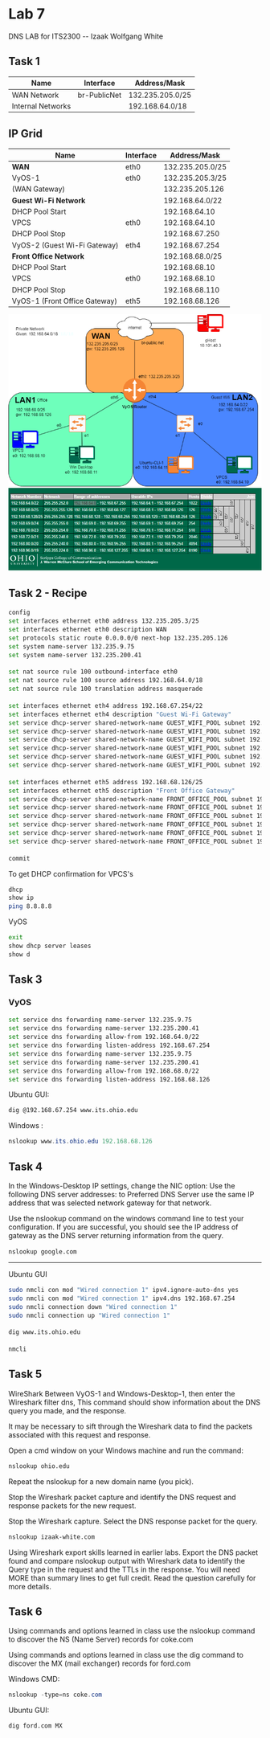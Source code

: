 # Lab 7  

DNS LAB for ITS2300 -- Izaak Wolfgang White

## Task 1

 Name           | Interface        | Address/Mask     |
---------------|-----------------|------------------|
 WAN Network | br-PublicNet | 132.235.205.0/25 |
 Internal Networks | | 192.168.64.0/18 |

## IP Grid

 Name           | Interface     | Address/Mask     |
----------------|---------------|------------------|
 **WAN** | eth0 | 132.235.205.0/25 |
 VyOS-1         | eth0 |132.235.205.3/25 |
 (WAN Gateway)  | |132.235.205.126 |
 **Guest Wi-Fi Network**       ||192.168.64.0/22|
 DHCP Pool Start        ||192.168.64.10|
 VPCS  |eth0|192.168.64.10|
 DHCP Pool Stop         ||192.168.67.250|
 VyOS-2 (Guest Wi-Fi Gateway)  |eth4|192.168.67.254|
 **Front Office Network** ||192.168.68.0/25|
 DHCP Pool Start        ||192.168.68.10|
 VPCS                   |eth0|192.168.68.10|
 DHCP Pool Stop         ||192.168.68.110|
 VyOS-1 (Front Office Gateway)  |eth5|192.168.68.126|

![Draw.IO](lab7.png)
![RANDO NET](image.png)

## Task 2 - Recipe

```bash
config
set interfaces ethernet eth0 address 132.235.205.3/25
set interfaces ethernet eth0 description WAN
set protocols static route 0.0.0.0/0 next-hop 132.235.205.126
set system name-server 132.235.9.75
set system name-server 132.235.200.41

set nat source rule 100 outbound-interface eth0
set nat source rule 100 source address 192.168.64.0/18
set nat source rule 100 translation address masquerade

set interfaces ethernet eth4 address 192.168.67.254/22
set interfaces ethernet eth4 description "Guest Wi-Fi Gateway"
set service dhcp-server shared-network-name GUEST_WIFI_POOL subnet 192.168.64.0/22 range 0 start 192.168.64.10
set service dhcp-server shared-network-name GUEST_WIFI_POOL subnet 192.168.64.0/22 range 0 stop 192.168.67.250
set service dhcp-server shared-network-name GUEST_WIFI_POOL subnet 192.168.64.0/22 default-router 192.168.67.254
set service dhcp-server shared-network-name GUEST_WIFI_POOL subnet 192.168.64.0/22 lease 120
set service dhcp-server shared-network-name GUEST_WIFI_POOL subnet 192.168.64.0/22 name-server 132.235.9.75
set service dhcp-server shared-network-name GUEST_WIFI_POOL subnet 192.168.64.0/22 name-server 132.235.200.41

set interfaces ethernet eth5 address 192.168.68.126/25
set interfaces ethernet eth5 description "Front Office Gateway"
set service dhcp-server shared-network-name FRONT_OFFICE_POOL subnet 192.168.68.0/25 range 0 start 192.168.68.10
set service dhcp-server shared-network-name FRONT_OFFICE_POOL subnet 192.168.68.0/25 range 0 stop 192.168.68.110
set service dhcp-server shared-network-name FRONT_OFFICE_POOL subnet 192.168.68.0/25 default-router 192.168.68.126
set service dhcp-server shared-network-name FRONT_OFFICE_POOL subnet 192.168.68.0/25 lease 120
set service dhcp-server shared-network-name FRONT_OFFICE_POOL subnet 192.168.68.0/25 name-server 132.235.9.75
set service dhcp-server shared-network-name FRONT_OFFICE_POOL subnet 192.168.68.0/25 name-server 132.235.200.41

commit

```

To get DHCP confirmation for VPCS's

```bash
dhcp
show ip
ping 8.8.8.8
```

VyOS

```bash
exit
show dhcp server leases
show d
```

## Task 3  

### VyOS

```bash
set service dns forwarding name-server 132.235.9.75
set service dns forwarding name-server 132.235.200.41
set service dns forwarding allow-from 192.168.64.0/22
set service dns forwarding listen-address 192.168.67.254
set service dns forwarding name-server 132.235.9.75
set service dns forwarding name-server 132.235.200.41
set service dns forwarding allow-from 192.168.68.0/22
set service dns forwarding listen-address 192.168.68.126
```

Ubuntu GUI:

```bash
dig @192.168.67.254 www.its.ohio.edu
```

Windows :

```powershell
nslookup www.its.ohio.edu 192.168.68.126
```

## Task 4

In the Windows-Desktop IP settings, change the NIC option: Use the following DNS server addresses: to Preferred DNS Server use the same IP address that was selected network gateway for that network.

Use the nslookup command on the windows command line to test your configuration. If you are successful, you should see the IP address of gateway as the DNS server returning information from the query.

```nslookup google.com```

---

Ubuntu GUI

```bash
sudo nmcli con mod "Wired connection 1" ipv4.ignore-auto-dns yes
sudo nmcli con mod "Wired connection 1" ipv4.dns 192.168.67.254
sudo nmcli connection down "Wired connection 1"
sudo nmcli connection up "Wired connection 1"

dig www.its.ohio.edu

nmcli
```

## Task 5

WireShark Between VyOS-1 and Windows-Desktop-1, then enter the Wireshark filter dns, This command should show information about the DNS query you made, and the response.

It may be necessary to sift through the Wireshark data to find the packets associated with this request and response.

Open a cmd window on your Windows machine and run the command:

```bash
nslookup ohio.edu
```

Repeat the nslookup for a new domain name (you pick).

Stop the Wireshark packet capture and identify the DNS request and response packets for the new request.

Stop the Wireshark capture. Select the DNS response packet for the query.

```bash
nslookup izaak-white.com
```

Using Wireshark export skills learned in earlier labs. Export the DNS packet found and compare nslookup output with Wireshark data to identify the Query type in the request and the TTLs in the response. You will need MORE than summary lines to get full credit. Read the question carefully for more details.

## Task 6

Using commands and options learned in class use the nslookup command to discover the NS (Name Server) records for coke.com

Using commands and options learned in class use the dig command to discover the MX (mail exchanger) records for ford.com

Windows CMD:

```powershell
nslookup -type=ns coke.com
```

Ubuntu GUI:

```bash
dig ford.com MX
```
